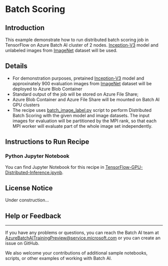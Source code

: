 # Batch Scoring

## Introduction

This example demonstrate how to run distributed batch scoring job in TensorFlow on Azure Batch AI cluster of 2 nodes. [Inception-V3](https://arxiv.org/abs/1512.00567) model and unlabeled images from [ImageNet](http://image-net.org/) dataset will be used.

## Details

- For demonstration purposes, pretained [Inception-V3](https://arxiv.org/abs/1512.00567) model and approxinately 900 evaluation images from [ImageNet](http://image-net.org/) dataset will be deployed to Azure Blob Container
- Standard output of the job will be stored on Azure File Share;
- Azure Blob Container and Azure File Share will be mounted on Batch AI GPU clusters 
- The recipe uses [batch_image_label.py](./batch_image_label.py) script to perform Distributed Batch Scoring with the given model and image datasets. The input images for evaluation will be partitioned by the MPI rank, so that each MPI worker will evaluate part of the whole image set independently. 

## Instructions to Run Recipe

### Python Jupyter Notebook

You can find Jupyter Notebook for this recipe in [TensorFlow-GPU-Distributed-Inference.ipynb](./TensorFlow-GPU-Distributed-Inference.ipynb).

## License Notice

Under construction...

## Help or Feedback
--------------------
If you have any problems or questions, you can reach the Batch AI team at [AzureBatchAITrainingPreview@service.microsoft.com](mailto:AzureBatchAITrainingPreview@service.microsoft.com) or you can create an issue on GitHub.

We also welcome your contributions of additional sample notebooks, scripts, or other examples of working with Batch AI.
